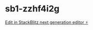 # sb1-zzhf4i2g

[Edit in StackBlitz next generation editor ⚡️](https://stackblitz.com/~/github.com/emapg/sb1-zzhf4i2g)